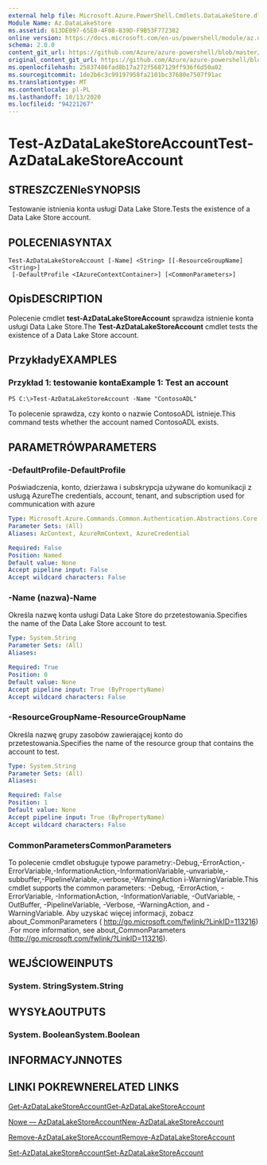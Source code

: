 ```yaml
---
external help file: Microsoft.Azure.PowerShell.Cmdlets.DataLakeStore.dll-Help.xml
Module Name: Az.DataLakeStore
ms.assetid: 613DE097-65E0-4F08-839D-F9B53F772382
online version: https://docs.microsoft.com/en-us/powershell/module/az.datalakestore/test-azdatalakestoreaccount
schema: 2.0.0
content_git_url: https://github.com/Azure/azure-powershell/blob/master/src/DataLakeStore/DataLakeStore/help/Test-AzDataLakeStoreAccount.md
original_content_git_url: https://github.com/Azure/azure-powershell/blob/master/src/DataLakeStore/DataLakeStore/help/Test-AzDataLakeStoreAccount.md
ms.openlocfilehash: 25837486fad8b17a272f5687129ff936f6d50a02
ms.sourcegitcommit: 1de2b6c3c99197958fa2101bc37680e7507f91ac
ms.translationtype: MT
ms.contentlocale: pl-PL
ms.lasthandoff: 10/13/2020
ms.locfileid: "94221267"
---
```

# <span data-ttu-id="f88a6-101">Test-AzDataLakeStoreAccount</span><span class="sxs-lookup"><span data-stu-id="f88a6-101">Test-AzDataLakeStoreAccount</span></span>

## <span data-ttu-id="f88a6-102">STRESZCZENIe</span><span class="sxs-lookup"><span data-stu-id="f88a6-102">SYNOPSIS</span></span>
<span data-ttu-id="f88a6-103">Testowanie istnienia konta usługi Data Lake Store.</span><span class="sxs-lookup"><span data-stu-id="f88a6-103">Tests the existence of a Data Lake Store account.</span></span>

## <span data-ttu-id="f88a6-104">POLECENIA</span><span class="sxs-lookup"><span data-stu-id="f88a6-104">SYNTAX</span></span>

```
Test-AzDataLakeStoreAccount [-Name] <String> [[-ResourceGroupName] <String>]
 [-DefaultProfile <IAzureContextContainer>] [<CommonParameters>]
```

## <span data-ttu-id="f88a6-105">Opis</span><span class="sxs-lookup"><span data-stu-id="f88a6-105">DESCRIPTION</span></span>
<span data-ttu-id="f88a6-106">Polecenie cmdlet **test-AzDataLakeStoreAccount** sprawdza istnienie konta usługi Data Lake Store.</span><span class="sxs-lookup"><span data-stu-id="f88a6-106">The **Test-AzDataLakeStoreAccount** cmdlet tests the existence of a Data Lake Store account.</span></span>

## <span data-ttu-id="f88a6-107">Przykłady</span><span class="sxs-lookup"><span data-stu-id="f88a6-107">EXAMPLES</span></span>

### <span data-ttu-id="f88a6-108">Przykład 1: testowanie konta</span><span class="sxs-lookup"><span data-stu-id="f88a6-108">Example 1: Test an account</span></span>
```
PS C:\>Test-AzDataLakeStoreAccount -Name "ContosoADL"
```

<span data-ttu-id="f88a6-109">To polecenie sprawdza, czy konto o nazwie ContosoADL istnieje.</span><span class="sxs-lookup"><span data-stu-id="f88a6-109">This command tests whether the account named ContosoADL exists.</span></span>

## <span data-ttu-id="f88a6-110">PARAMETRÓW</span><span class="sxs-lookup"><span data-stu-id="f88a6-110">PARAMETERS</span></span>

### <span data-ttu-id="f88a6-111">-DefaultProfile</span><span class="sxs-lookup"><span data-stu-id="f88a6-111">-DefaultProfile</span></span>
<span data-ttu-id="f88a6-112">Poświadczenia, konto, dzierżawa i subskrypcja używane do komunikacji z usługą Azure</span><span class="sxs-lookup"><span data-stu-id="f88a6-112">The credentials, account, tenant, and subscription used for communication with azure</span></span>

```yaml
Type: Microsoft.Azure.Commands.Common.Authentication.Abstractions.Core.IAzureContextContainer
Parameter Sets: (All)
Aliases: AzContext, AzureRmContext, AzureCredential

Required: False
Position: Named
Default value: None
Accept pipeline input: False
Accept wildcard characters: False
```

### <span data-ttu-id="f88a6-113">-Name (nazwa)</span><span class="sxs-lookup"><span data-stu-id="f88a6-113">-Name</span></span>
<span data-ttu-id="f88a6-114">Określa nazwę konta usługi Data Lake Store do przetestowania.</span><span class="sxs-lookup"><span data-stu-id="f88a6-114">Specifies the name of the Data Lake Store account to test.</span></span>

```yaml
Type: System.String
Parameter Sets: (All)
Aliases:

Required: True
Position: 0
Default value: None
Accept pipeline input: True (ByPropertyName)
Accept wildcard characters: False
```

### <span data-ttu-id="f88a6-115">-ResourceGroupName</span><span class="sxs-lookup"><span data-stu-id="f88a6-115">-ResourceGroupName</span></span>
<span data-ttu-id="f88a6-116">Określa nazwę grupy zasobów zawierającej konto do przetestowania.</span><span class="sxs-lookup"><span data-stu-id="f88a6-116">Specifies the name of the resource group that contains the account to test.</span></span>

```yaml
Type: System.String
Parameter Sets: (All)
Aliases:

Required: False
Position: 1
Default value: None
Accept pipeline input: True (ByPropertyName)
Accept wildcard characters: False
```

### <span data-ttu-id="f88a6-117">CommonParameters</span><span class="sxs-lookup"><span data-stu-id="f88a6-117">CommonParameters</span></span>
<span data-ttu-id="f88a6-118">To polecenie cmdlet obsługuje typowe parametry:-Debug,-ErrorAction,-ErrorVariable,-InformationAction,-InformationVariable,-unvariable,-subbuffer,-PipelineVariable,-verbose,-WarningAction i-WarningVariable.</span><span class="sxs-lookup"><span data-stu-id="f88a6-118">This cmdlet supports the common parameters: -Debug, -ErrorAction, -ErrorVariable, -InformationAction, -InformationVariable, -OutVariable, -OutBuffer, -PipelineVariable, -Verbose, -WarningAction, and -WarningVariable.</span></span> <span data-ttu-id="f88a6-119">Aby uzyskać więcej informacji, zobacz about_CommonParameters ( http://go.microsoft.com/fwlink/?LinkID=113216) .</span><span class="sxs-lookup"><span data-stu-id="f88a6-119">For more information, see about_CommonParameters (http://go.microsoft.com/fwlink/?LinkID=113216).</span></span>

## <span data-ttu-id="f88a6-120">WEJŚCIOWE</span><span class="sxs-lookup"><span data-stu-id="f88a6-120">INPUTS</span></span>

### <span data-ttu-id="f88a6-121">System. String</span><span class="sxs-lookup"><span data-stu-id="f88a6-121">System.String</span></span>

## <span data-ttu-id="f88a6-122">WYSYŁA</span><span class="sxs-lookup"><span data-stu-id="f88a6-122">OUTPUTS</span></span>

### <span data-ttu-id="f88a6-123">System. Boolean</span><span class="sxs-lookup"><span data-stu-id="f88a6-123">System.Boolean</span></span>

## <span data-ttu-id="f88a6-124">INFORMACYJN</span><span class="sxs-lookup"><span data-stu-id="f88a6-124">NOTES</span></span>

## <span data-ttu-id="f88a6-125">LINKI POKREWNE</span><span class="sxs-lookup"><span data-stu-id="f88a6-125">RELATED LINKS</span></span>

[<span data-ttu-id="f88a6-126">Get-AzDataLakeStoreAccount</span><span class="sxs-lookup"><span data-stu-id="f88a6-126">Get-AzDataLakeStoreAccount</span></span>](./Get-AzDataLakeStoreAccount.md)

[<span data-ttu-id="f88a6-127">Nowe — AzDataLakeStoreAccount</span><span class="sxs-lookup"><span data-stu-id="f88a6-127">New-AzDataLakeStoreAccount</span></span>](./New-AzDataLakeStoreAccount.md)

[<span data-ttu-id="f88a6-128">Remove-AzDataLakeStoreAccount</span><span class="sxs-lookup"><span data-stu-id="f88a6-128">Remove-AzDataLakeStoreAccount</span></span>](./Remove-AzDataLakeStoreAccount.md)

[<span data-ttu-id="f88a6-129">Set-AzDataLakeStoreAccount</span><span class="sxs-lookup"><span data-stu-id="f88a6-129">Set-AzDataLakeStoreAccount</span></span>](./Set-AzDataLakeStoreAccount.md)


